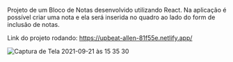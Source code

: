 Projeto de um Bloco de Notas desenvolvido utilizando React.
Na aplicação é possível criar uma nota e ela será inserida no quadro ao lado do form de inclusão de notas. 

Link do projeto rodando: https://upbeat-allen-81f55e.netlify.app/

![Captura de Tela 2021-09-21 às 15 35 30](https://user-images.githubusercontent.com/24281892/134228196-6ee49e0c-726f-46b1-afa9-0141a26cc9fb.png)
